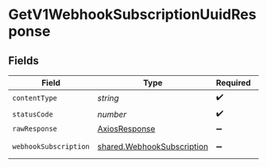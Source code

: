 # GetV1WebhookSubscriptionUuidResponse


## Fields

| Field                                                                    | Type                                                                     | Required                                                                 | Description                                                              |
| ------------------------------------------------------------------------ | ------------------------------------------------------------------------ | ------------------------------------------------------------------------ | ------------------------------------------------------------------------ |
| `contentType`                                                            | *string*                                                                 | :heavy_check_mark:                                                       | N/A                                                                      |
| `statusCode`                                                             | *number*                                                                 | :heavy_check_mark:                                                       | N/A                                                                      |
| `rawResponse`                                                            | [AxiosResponse](https://axios-http.com/docs/res_schema)                  | :heavy_minus_sign:                                                       | N/A                                                                      |
| `webhookSubscription`                                                    | [shared.WebhookSubscription](../../models/shared/webhooksubscription.md) | :heavy_minus_sign:                                                       | Example response                                                         |